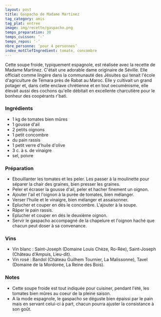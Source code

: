 ```yaml
---
layout: post
title: Gaspacho de Madame Martinez
tag_category: amis
tag_plat: entree
image: img/recette/gaspacho.png
temps_preparation: 30
temps_cuisson: ‘-‘
temps_repos: ‘-‘
nbre_personne: ‘pour 4 personnes’
index_motClefIngredient: tomate, concombre
---
```

Cette soupe froide, typiquement espagnole, est réalisée avec la recette de Madame Martinez. C'était une adorable dame originaire de Séville. Elle officiait comme lingère dans la communauté des Jésuites qui tenait l'école d'agriculture de Témara près de Rabat au Maroc. Elle y cultivait un grand potager et, dans cette enclave chrétienne et en tout oecuménisme, elle élevait aussi des cochons qu'elle débitait en excellente charcutière pour le bonheur des coopérants r'bati.

### Ingrédients
* 1 kg de tomates bien mûres
* 1 gousse d'ail
* 2 petits oignons
* 1 petit concombre
* du pain rassis
* 1 petit verre d'huile d'olive
* 3 c. à s. de vinaigre
* sel, poivre

### Préparation
* Ebouillanter les tomates et les peler. Les passer à la moulinette pour séparer la chair des graines, bien presser les graines.
* Peler et écraser la gousse d'ail, peler et hacher finement un oignon.
* Ajouter l'ail et l'oignon à la purée de tomates, bien mélanger.
* Verser l'huile et le vinaigre, bien mélanger et assaisonner.
* Eplucher et couper en dés le concombre. L'ajouter à la soupe.
* Râper le pain rassis.
* Eplucher et couper en dés le deuxième oignon.
* Servir le gaspacho accompagné de la chapelure et l'oignon haché que chacun peut doser à sa convenance.

### Vins
* Vin blanc : Saint-Joseph (Domaine Louis Chèze, Ro-Rée), Saint-Joseph (Château d'Ampuis, Lieu-dit).
* Vin rosé : Bandol (Château Guilhem Tournier, La Malissonne), Tavel (Domaine de la Mordorée, La Reine des Bois).

### Notes
* Cette soupe froide est tout indiquée pour cuisiner, pendant l'été, les tomates bien mûres au coeur de la pleine saison.
* A la mode espagnole, le gaspacho se déguste bien épaissi par le pain mais en servant celui-ci à part, chacun pourra ajuster la consistance à son goût.
